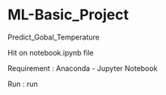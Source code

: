 # ML-Basic_Project

Predict_Gobal_Temperature

Hit on notebook.ipynb file

Requirement : Anaconda - Jupyter Notebook

Run : run
